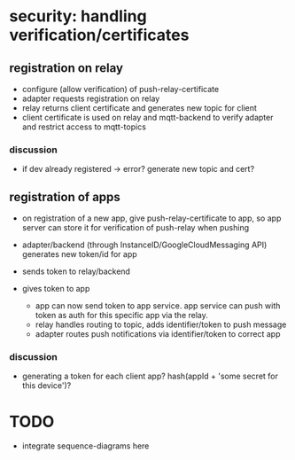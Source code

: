 # security: handling verification/certificates

## registration on relay

- configure (allow verification) of push-relay-certificate
- adapter requests registration on relay
- relay returns client certificate and generates new topic for client
- client certificate is used on relay and mqtt-backend to verify adapter and restrict access to mqtt-topics

### discussion
- if dev already registered -> error? generate new topic and cert?


## registration of apps

- on registration of a new app, give push-relay-certificate to app, so app server can store it for verification of push-relay when pushing

- adapter/backend (through InstanceID/GoogleCloudMessaging API) generates new token/id for app
- sends token to relay/backend
- gives token to app
   - app can now send token to app service. app service can push with token as auth for this specific app via the relay.
   - relay handles routing to topic, adds identifier/token to push message
   - adapter routes push notifications via identifier/token to correct app

### discussion
- generating a token for each client app? hash(appId + 'some secret for this device')?

# TODO
- integrate sequence-diagrams here
